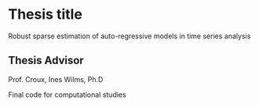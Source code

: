 # Thesis title

Robust sparse estimation of auto-regressive models in time series analysis

## Thesis Advisor

Prof. Croux, Ines Wilms, Ph.D

Final code for computational studies
